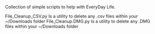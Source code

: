 Collection of simple scripts to help with EveryDay Life. 

File_Cleanup_CSV.py Is a utility to delete any .csv files within your ~/Downloads folder
File_Cleanup.DMG.py Is a utility to delete any .DMG files within your ~/Downloads folder
